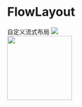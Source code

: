 # FlowLayout
自定义流式布局
![](https://github.com/zkxok/FlowLayout/blob/master/Screenshot/Screenshot_2017-05-29-03-05-46-53.png)  
<img width="150" height="150" src="https://github.com/zkxok/FlowLayout/blob/master/Screenshot/Screenshot_2017-05-29-03-05-46-53.png"/>
